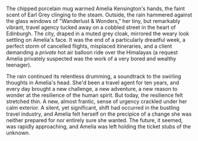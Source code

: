 The chipped porcelain mug warmed Amelia Kensington's hands, the faint scent of Earl Grey clinging to the steam.  Outside, the rain hammered against the glass windows of "Wanderlust & Wonders," her tiny, but remarkably vibrant, travel agency tucked away on a cobbled street in the heart of Edinburgh.  The city, draped in a muted grey cloak, mirrored the weary look settling on Amelia's face.  It was the end of a particularly dreadful week, a perfect storm of cancelled flights, misplaced itineraries, and a client demanding a *private* hot air balloon ride over the Himalayas (a request Amelia privately suspected was the work of a very bored and wealthy teenager).  

The rain continued its relentless drumming, a soundtrack to the swirling thoughts in Amelia's head.  She'd been a travel agent for ten years, and every day brought a new challenge, a new adventure, a new reason to wonder at the resilience of the human spirit.  But today, the resilience felt stretched thin.  A new, almost frantic, sense of urgency crackled under her calm exterior.  A silent, yet significant, shift had occurred in the bustling travel industry, and Amelia felt herself on the precipice of a change she was neither prepared for nor entirely sure she wanted.  The future, it seemed, was rapidly approaching, and Amelia was left holding the ticket stubs of the unknown.
